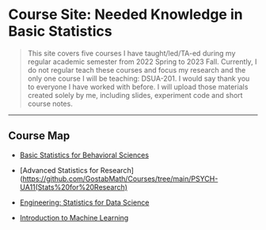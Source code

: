 # Course Site: Needed Knowledge in Basic Statistics

>This site covers five courses I have taught/led/TA-ed during my regular academic semester from 2022 Spring to 2023 Fall. Currently, I do not regular teach these courses and focus my research and the only one course I will be teaching: DSUA-201. I would say thank you to everyone I have worked with before. I will upload those materials created solely by me, including slides, experiment code and short course notes.
<hr>

## Course Map

- [Basic Statistics for Behavioral Sciences](https://github.com/GostabMath/Courses/tree/main/PSYCH-10(Basic%20Stats))

- [Advanced Statistics for Research](https://github.com/GostabMath/Courses/tree/main/PSYCH-UA11(Stats%20for%20Research)

- [Engineering: Statistics for Data Science](https://github.com/GostabMath/Courses/tree/main/MGGY-6193(Engineering%20Stats%20and%20Data%20Science))

- [Introduction to Machine Learning](https://github.com/GostabMath/Courses/tree/main/PSYCH-GA2043(Introduction%20to%20ML))
